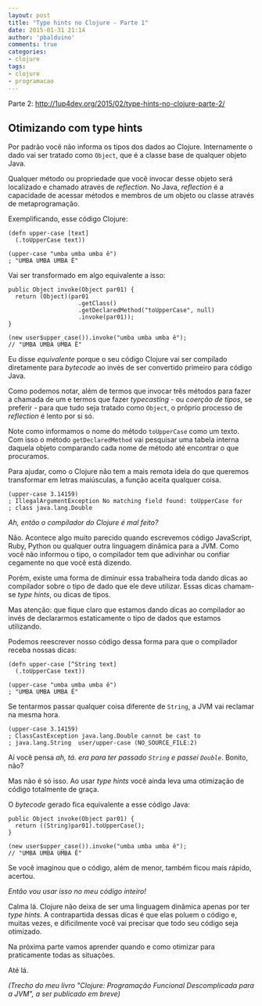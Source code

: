 ```yaml
---
layout: post
title: "Type hints no Clojure - Parte 1"
date: 2015-01-31 21:14
author: 'pbalduino'
comments: true
categories:
- clojure
tags:
- clojure
- programacao
---
```

Parte 2: http://1up4dev.org/2015/02/type-hints-no-clojure-parte-2/

## Otimizando com type hints

Por padrão você não informa os tipos dos dados ao Clojure. Internamente o dado vai ser tratado como `Object`, que é a classe base de qualquer objeto Java.

Qualquer método ou propriedade que você invocar desse objeto será localizado e chamado através de _reflection_. No Java, _reflection_ é a capacidade de acessar métodos e membros de um objeto ou classe através de metaprogramação.

Exemplificando, esse código Clojure:

    (defn upper-case [text]
      (.toUpperCase text))
    
    (upper-case "umba umba umba ê")
    ; "UMBA UMBA UMBA Ê"

Vai ser transformado em algo equivalente a isso:

    public Object invoke(Object par01) {
      return (Object)(par01
                        .getClass()
                        .getDeclaredMethod("toUpperCase", null)
                        .invoke(par01));
    }
    
    (new user$upper_case()).invoke("umba umba umba ê");
    // "UMBA UMBA UMBA Ê"

Eu disse _equivalente_ porque o seu código Clojure vai ser compilado diretamente para _bytecode_ ao invés de ser convertido primeiro para código Java.

Como podemos notar, além de termos que invocar três métodos para fazer a chamada de um e termos que fazer _typecasting_ - ou _coerção de tipos_, se preferir - para que tudo seja tratado como `Object`, o próprio processo de _reflection_ é lento por si só.

Note como informamos o nome do método `toUpperCase` como um texto. Com isso o método `getDeclaredMethod` vai pesquisar uma tabela interna daquela objeto comparando cada nome de método até encontrar o que procuramos.

Para ajudar, como o Clojure não tem a mais remota ideia do que queremos transformar em letras maiúsculas, a função aceita qualquer coisa.

    (upper-case 3.14159)
    ; IllegalArgumentException No matching field found: toUpperCase for 
    ; class java.lang.Double

_Ah, então o compilador do Clojure é mal feito?_

Não. Acontece algo muito parecido quando escrevemos código JavaScript, Ruby, Python ou qualquer outra linguagem dinâmica para a JVM. Como você não informou o tipo, o compilador tem que adivinhar ou confiar cegamente no que você está dizendo.

Porém, existe uma forma de diminuir essa trabalheira toda dando dicas ao compilador sobre o tipo de dado que ele deve utilizar. Essas dicas chamam-se _type hints_, ou dicas de tipos.

Mas atenção: que fique claro que estamos dando dicas ao compilador ao invés de declararmos estaticamente o tipo de dados que estamos utilizando.

Podemos reescrever nosso código dessa forma para que o compilador receba nossas dicas:

    (defn upper-case [^String text]
      (.toUpperCase text))
    
    (upper-case "umba umba umba ê")
    ; "UMBA UMBA UMBA Ê"

Se tentarmos passar qualquer coisa diferente de `String`, a JVM vai reclamar na mesma hora.

    (upper-case 3.14159)
    ; ClassCastException java.lang.Double cannot be cast to 
    ; java.lang.String  user/upper-case (NO_SOURCE_FILE:2)

Aí você pensa _ah, tá. era para ter passado `String` e passei `Double`_. Bonito, não?

Mas não é só isso. Ao usar _type hints_ você ainda leva uma otimização de código totalmente de graça.

O _bytecode_ gerado fica equivalente a esse código Java:

    public Object invoke(Object par01) {
      return ((String)par01).toUpperCase();
    }
    
    (new user$upper_case()).invoke("umba umba umba ê");
    // "UMBA UMBA UMBA Ê"

Se você imaginou que o código, além de menor, também ficou mais rápido, acertou.

_Então vou usar isso no meu código inteiro!_

Calma lá. Clojure não deixa de ser uma linguagem dinâmica apenas por ter _type hints_. A contrapartida dessas dicas é que elas poluem o código e, muitas vezes, e dificilmente você vai precisar que todo seu código seja otimizado.

Na próxima parte vamos aprender quando e como otimizar para praticamente todas as situações.

Até lá.

_(Trecho do meu livro "Clojure: Programação Funcional Descomplicada para a JVM", a ser publicado em breve)_